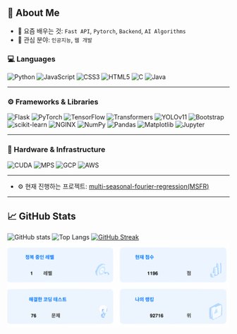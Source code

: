 ## 🧠 About Me

- 🌱 요즘 배우는 것: `Fast API`, `Pytorch`, `Backend`, `AI Algorithms`
- 💼 관심 분야: `인공지능`, `웹 개발`
### 💻 Languages
![Python](https://img.shields.io/badge/Python-3776AB?style=for-the-badge&logo=python&logoColor=white)
![JavaScript](https://img.shields.io/badge/JavaScript-F7DF1E?style=for-the-badge&logo=javascript&logoColor=black)
![CSS3](https://img.shields.io/badge/CSS3-1572B6?style=for-the-badge&logo=css3&logoColor=white)
![HTML5](https://img.shields.io/badge/HTML5-E34F26?style=for-the-badge&logo=html5&logoColor=white)
![C](https://img.shields.io/badge/C-00599C?style=for-the-badge&logo=c&logoColor=white)
![Java](https://img.shields.io/badge/Java-007396?style=for-the-badge&logo=openjdk&logoColor=white)

---

### ⚙️ Frameworks & Libraries
![Flask](https://img.shields.io/badge/flask-%23000.svg?style=for-the-badge&logo=flask&logoColor=white)
![PyTorch](https://img.shields.io/badge/PyTorch-EE4C2C?style=for-the-badge&logo=pytorch&logoColor=white)
![TensorFlow](https://img.shields.io/badge/TensorFlow-FF6F00?style=for-the-badge&logo=tensorflow&logoColor=white)
![Transformers](https://img.shields.io/badge/Transformers-FFBF00?style=for-the-badge&logo=huggingface&logoColor=black)
![YOLOv11](https://img.shields.io/badge/YOLOv11-00FFFF?style=for-the-badge&logo=github&logoColor=black)
![Bootstrap](https://img.shields.io/badge/bootstrap-%238511FA.svg?style=for-the-badge&logo=bootstrap&logoColor=white)
![scikit-learn](https://img.shields.io/badge/scikit--learn-%23F7931E.svg?style=for-the-badge&logo=scikit-learn&logoColor=white)
![NGINX](https://img.shields.io/badge/NGINX-009639?style=for-the-badge&logo=nginx&logoColor=white)
![NumPy](https://img.shields.io/badge/NumPy-013243?style=for-the-badge&logo=numpy&logoColor=white)
![Pandas](https://img.shields.io/badge/Pandas-150458?style=for-the-badge&logo=pandas&logoColor=white)
![Matplotlib](https://img.shields.io/badge/Matplotlib-11557C?style=for-the-badge&logo=matplotlib&logoColor=white)
![Jupyter](https://img.shields.io/badge/Jupyter-F37626?style=for-the-badge&logo=jupyter&logoColor=white)

---

### 🚀 Hardware & Infrastructure
![CUDA](https://img.shields.io/badge/CUDA-76B900?style=for-the-badge&logo=nvidia&logoColor=white)
![MPS](https://img.shields.io/badge/MPS-000000?style=for-the-badge&logo=apple&logoColor=white)
![GCP](https://img.shields.io/badge/Google%20Cloud-4285F4?style=for-the-badge&logo=googlecloud&logoColor=white)
![AWS](https://img.shields.io/badge/AWS-232F3E?style=for-the-badge&logo=amazonaws&logoColor=FF9900)

---
- ⚙️ 현재 진행하는 프로젝트: [multi-seasonal-fourier-regression(MSFR)](https://github.com/tatatommy6/multi-seasonal-fourier-regression)
---

## 📈 GitHub Stats

![GitHub stats](https://github-readme-stats.vercel.app/api?username=tatatommy6&hide=contribs,prs&show_icons=true&theme=dark)
![Top Langs](https://github-readme-stats.vercel.app/api/top-langs/?username=tatatommy6&layout=compact&theme=github_dark)
[![GitHub Streak](https://streak-stats.demolab.com?user=tatatommy6&theme=dark)](https://git.io/streak-stats)
![Programmers Badge](https://raw.githubusercontent.com/tatatommy6/Programmers_Badge_Generator/main/result/result.svg)
